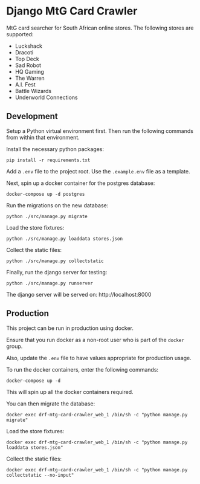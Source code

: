 # Django MtG Card Crawler

MtG card searcher for South African online stores. The following stores are supported:

- Luckshack
- Dracoti
- Top Deck
- Sad Robot
- HQ Gaming
- The Warren
- A.I. Fest
- Battle Wizards
- Underworld Connections

## Development

Setup a Python virtual environment first. Then run the following commands from within that environment.

Install the necessary python packages:

```shell
pip install -r requirements.txt
```

Add a `.env` file to the project root. Use the `.example.env` file as a template.

Next, spin up a docker container for the postgres database:

```shell
docker-compose up -d postgres
```

Run the migrations on the new database:

```shell
python ./src/manage.py migrate
```

Load the store fixtures:

```shell
python ./src/manage.py loaddata stores.json
```

Collect the static files:

```shell
python ./src/manage.py collectstatic
```

Finally, run the django server for testing:

```shell
python ./src/manage.py runserver
```

The django server will be served on: http://localhost:8000

## Production

This project can be run in production using docker.

Ensure that you run docker as a non-root user who is part of the `docker` group.

Also, update the `.env` file to have values appropriate for production usage.

To run the docker containers, enter the following commands:

```shell
docker-compose up -d
```

This will spin up all the docker containers required.

You can then migrate the database:

```shell
docker exec drf-mtg-card-crawler_web_1 /bin/sh -c "python manage.py migrate"
```

Load the store fixtures:

```shell
docker exec drf-mtg-card-crawler_web_1 /bin/sh -c "python manage.py loaddata stores.json"
```

Collect the static files:

```shell
docker exec drf-mtg-card-crawler_web_1 /bin/sh -c "python manage.py collectstatic --no-input"
```
